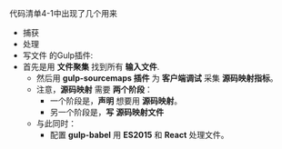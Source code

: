 代码清单4-1中出现了几个用来
- 捕获
- 处理
- 写文件
的Gulp插件:
- 首先是用 **文件聚集** 找到所有 **输入文件**.
  - 然后用 **gulp-sourcemaps 插件** 为 **客户端调试** 采集 **源码映射指标**。
  - 注意，**源码映射** 需要 **两个阶段**：
    - 一个阶段是，**声明** 想要用 **源码映射**。
    - 另一个阶段是，**写** **源码映射文件**
  - 与此同时：
    - 配置 **gulp-babel** 用 **ES2015** 和 **React** 处理文件。